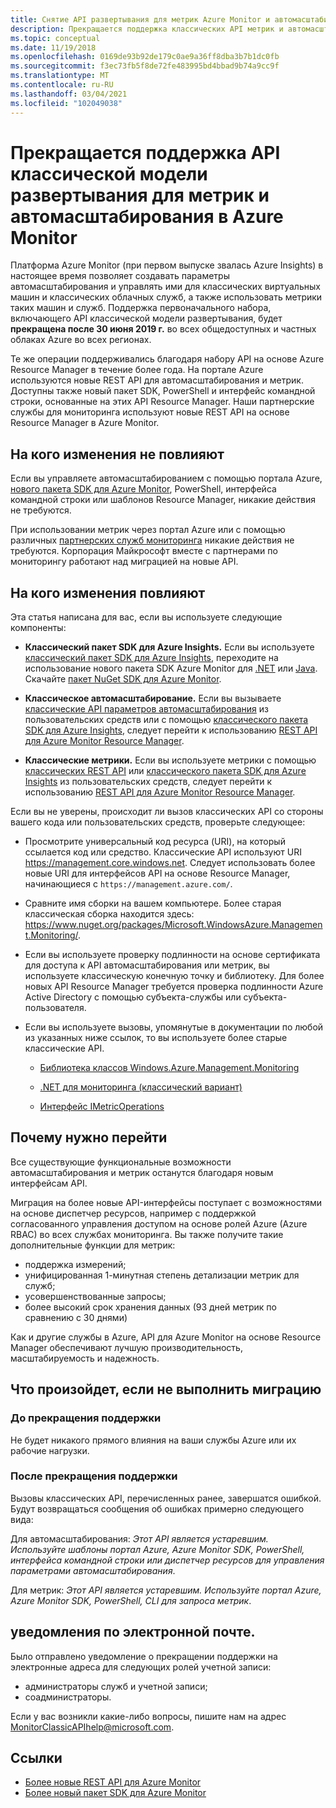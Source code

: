 ```yaml
---
title: Снятие API развертывания для метрик Azure Monitor и автомасштабирования
description: Прекращается поддержка классических API метрик и автомасштабирования, именуемых также моделью развертывания RDFE или Azure Service Management (ASM)
ms.topic: conceptual
ms.date: 11/19/2018
ms.openlocfilehash: 0169de93b92de179c0ae9a36ff8dba3b7b1dc0fb
ms.sourcegitcommit: f3ec73fb5f8de72fe483995bd4bbad9b74a9cc9f
ms.translationtype: MT
ms.contentlocale: ru-RU
ms.lasthandoff: 03/04/2021
ms.locfileid: "102049038"
---
```

# <a name="azure-monitor-retirement-of-classic-deployment-model-apis-for-metrics-and-autoscale"></a>Прекращается поддержка API классической модели развертывания для метрик и автомасштабирования в Azure Monitor

Платформа Azure Monitor (при первом выпуске звалась Azure Insights) в настоящее время позволяет создавать параметры автомасштабирования и управлять ими для классических виртуальных машин и классических облачных служб, а также использовать метрики таких машин и служб. Поддержка первоначального набора, включающего API классической модели развертывания, будет **прекращена после 30 июня 2019 г.** во всех общедоступных и частных облаках Azure во всех регионах.   

Те же операции поддерживались благодаря набору API на основе Azure Resource Manager в течение более года. На портале Azure используются новые REST API для автомасштабирования и метрик. Доступны также новый пакет SDK, PowerShell и интерфейс командной строки, основанные на этих API Resource Manager. Наши партнерские службы для мониторинга используют новые REST API на основе Resource Manager в Azure Monitor.  

## <a name="who-is-not-affected"></a>На кого изменения не повлияют

Если вы управляете автомасштабированием с помощью портала Azure, [нового пакета SDK для Azure Monitor](https://www.nuget.org/packages/Microsoft.Azure.Management.Monitor/), PowerShell, интерфейса командной строки или шаблонов Resource Manager, никакие действия не требуются.  

При использовании метрик через портал Azure или с помощью различных [партнерских служб мониторинга](../partners.md) никакие действия не требуются. Корпорация Майкрософт вместе с партнерами по мониторингу работают над миграцией на новые API.

## <a name="who-is-affected"></a>На кого изменения повлияют

Эта статья написана для вас, если вы используете следующие компоненты:

- **Классический пакет SDK для Azure Insights.** Если вы используете [классический пакет SDK для Azure Insights](https://www.nuget.org/packages/Microsoft.WindowsAzure.Management.Monitoring/), переходите на использование нового пакета SDK Azure Monitor для [.NET](https://github.com/azure/azure-libraries-for-net#download) или [Java](https://github.com/azure/azure-libraries-for-java#download). Скачайте [пакет NuGet SDK для Azure Monitor](https://www.nuget.org/packages/Microsoft.Azure.Management.Monitor/).

- **Классическое автомасштабирование.** Если вы вызываете [классические API параметров автомасштабирования](/previous-versions/azure/reference/mt348562(v=azure.100)) из пользовательских средств или с помощью [классического пакета SDK для Azure Insights](https://www.nuget.org/packages/Microsoft.WindowsAzure.Management.Monitoring/), следует перейти к использованию [REST API для Azure Monitor Resource Manager](/rest/api/monitor/autoscalesettings).

- **Классические метрики.** Если вы используете метрики с помощью [классических REST API](/previous-versions/azure/reference/dn510374(v=azure.100)) или [классического пакета SDK для Azure Insights](https://www.nuget.org/packages/Microsoft.WindowsAzure.Management.Monitoring/) из пользовательских средств, следует перейти к использованию [REST API для Azure Monitor Resource Manager](/rest/api/monitor/autoscalesettings). 

Если вы не уверены, происходит ли вызов классических API со стороны вашего кода или пользовательских средств, проверьте следующее:

- Просмотрите универсальный код ресурса (URI), на который ссылается код или средство. Классические API используют URI https://management.core.windows.net. Следует использовать более новые URI для интерфейсов API на основе Resource Manager, начинающиеся с `https://management.azure.com/`.

- Сравните имя сборки на вашем компьютере. Более старая классическая сборка находится здесь: https://www.nuget.org/packages/Microsoft.WindowsAzure.Management.Monitoring/.

- Если вы используете проверку подлинности на основе сертификата для доступа к API автомасштабирования или метрик, вы используете классическую конечную точку и библиотеку. Для более новых API Resource Manager требуется проверка подлинности Azure Active Directory с помощью субъекта-службы или субъекта-пользователя.

- Если вы используете вызовы, упомянутые в документации по любой из указанных ниже ссылок, то вы используете более старые классические API.

  - [Библиотека классов Windows.Azure.Management.Monitoring](/previous-versions/azure/dn510414(v=azure.100))

  - [.NET для мониторинга (классический вариант)](/previous-versions/azure/reference/mt348562(v%3dazure.100))

  - [Интерфейс IMetricOperations](/previous-versions/azure/reference/dn802395(v%3dazure.100))

## <a name="why-you-should-switch"></a>Почему нужно перейти

Все существующие функциональные возможности автомасштабирования и метрик останутся благодаря новым интерфейсам API.  

Миграция на более новые API-интерфейсы поступает с возможностями на основе диспетчер ресурсов, например с поддержкой согласованного управления доступом на основе ролей Azure (Azure RBAC) во всех службах мониторинга. Вы также получите такие дополнительные функции для метрик: 

- поддержка измерений;
- унифицированная 1-минутная степень детализации метрик для служб; 
- усовершенствованные запросы;
- более высокий срок хранения данных (93 дней метрик по сравнению с 30 днями) 

Как и другие службы в Azure, API для Azure Monitor на основе Resource Manager обеспечивают лучшую производительность, масштабируемость и надежность. 

## <a name="what-happens-if-you-do-not-migrate"></a>Что произойдет, если не выполнить миграцию

### <a name="before-retirement"></a>До прекращения поддержки

Не будет никакого прямого влияния на ваши службы Azure или их рабочие нагрузки.  

### <a name="after-retirement"></a>После прекращения поддержки

Вызовы классических API, перечисленных ранее, завершатся ошибкой. Будут возвращаться сообщения об ошибках примерно следующего вида:

Для автомасштабирования: *Этот API является устаревшим. Используйте шаблоны портал Azure, Azure Monitor SDK, PowerShell, интерфейса командной строки или диспетчер ресурсов для управления параметрами автомасштабирования*.  

Для метрик: *Этот API является устаревшим. Используйте портал Azure, Azure Monitor SDK, PowerShell, CLI для запроса метрик*.

## <a name="email-notifications"></a>уведомления по электронной почте.

Было отправлено уведомление о прекращении поддержки на электронные адреса для следующих ролей учетной записи: 

- администраторы служб и учетной записи;
- соадминистраторы.  

Если у вас возникли какие-либо вопросы, пишите нам на адрес MonitorClassicAPIhelp@microsoft.com.  

## <a name="references"></a>Ссылки

- [Более новые REST API для Azure Monitor](/rest/api/monitor/) 
- [Более новый пакет SDK для Azure Monitor](https://www.nuget.org/packages/Microsoft.Azure.Management.Monitor/)

